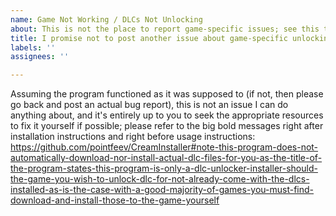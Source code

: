 ```yaml
---
name: Game Not Working / DLCs Not Unlocking
about: This is not the place to report game-specific issues; see this template's content.
title: I promise not to post another issue about game-specific unlocking issues.
labels: ''
assignees: ''

---
```


Assuming the program functioned as it was supposed to (if not, then please go back and post an actual bug report), this is not an issue I can do anything about, and it's entirely up to you to seek the appropriate resources to fix it yourself if possible; please refer to the big bold messages right after installation instructions and right before usage instructions: https://github.com/pointfeev/CreamInstaller#note-this-program-does-not-automatically-download-nor-install-actual-dlc-files-for-you-as-the-title-of-the-program-states-this-program-is-only-a-dlc-unlocker-installer-should-the-game-you-wish-to-unlock-dlc-for-not-already-come-with-the-dlcs-installed-as-is-the-case-with-a-good-majority-of-games-you-must-find-download-and-install-those-to-the-game-yourself

